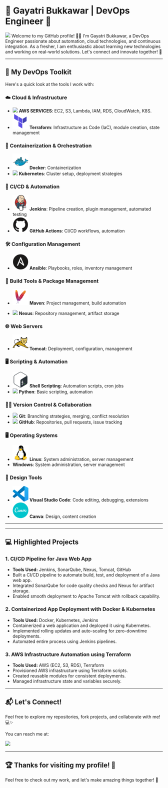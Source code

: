 # 🌟 **Gayatri Bukkawar** | DevOps Engineer 🌟

<img src="https://upload.wikimedia.org/wikipedia/commons/0/05/Devops-toolchain.svg" width="300"/>
Welcome to my GitHub profile! 👩‍💻 I'm Gayatri Bukkawar, a DevOps Engineer passionate about automation, cloud technologies, and continuous integration. As a fresher, I am enthusiastic about learning new technologies and working on real-world solutions. Let's connect and innovate together! 🎉

---

## 🚀 **My DevOps Toolkit**

Here's a quick look at the tools I work with:

### ☁️ **Cloud & Infrastructure**
- <img src="https://logowik.com/content/uploads/images/aws-amazon-web-services.jpg" width="50"/> **AWS SERVICES**: EC2, S3, Lambda, IAM, RDS, CloudWatch, K8S.
- <img src="https://raw.githubusercontent.com/devicons/devicon/master/icons/terraform/terraform-original.svg" width="50"/> **Terraform**: Infrastructure as Code (IaC), module creation, state management

### 🐳 **Containerization & Orchestration**
- <img src="https://raw.githubusercontent.com/devicons/devicon/master/icons/docker/docker-original.svg" width="50"/> **Docker**: Containerization
- <img src="https://upload.wikimedia.org/wikipedia/commons/3/39/Kubernetes_logo_without_workmark.svg" width="50"/> **Kubernetes**: Cluster setup, deployment strategies

### 🔄 **CI/CD & Automation**
- <img src="https://raw.githubusercontent.com/devicons/devicon/master/icons/jenkins/jenkins-original.svg" width="50"/> **Jenkins**: Pipeline creation, plugin management, automated testing
- <img src="https://raw.githubusercontent.com/devicons/devicon/master/icons/github/github-original.svg" width="50"/> **GitHub Actions**: CI/CD workflows, automation

### 🛠️ **Configuration Management**
- <img src="https://raw.githubusercontent.com/devicons/devicon/master/icons/ansible/ansible-original.svg" width="50"/> **Ansible**: Playbooks, roles, inventory management

### 🧩 **Build Tools & Package Management**
- <img src="https://raw.githubusercontent.com/devicons/devicon/master/icons/maven/maven-original.svg" width="50"/> **Maven**: Project management, build automation

- <img src="https://nexus3.onap.org/static/rapture/resources/icons/x32/sonatype-repository-icon-reverse.svg" width="50"/> **Nexus**: Repository management, artifact storage

### 🌐 **Web Servers**
- <img src="https://raw.githubusercontent.com/devicons/devicon/master/icons/tomcat/tomcat-original.svg" width="50"/> **Tomcat**: Deployment, configuration, management

### 🖥️ **Scripting & Automation**
- <img src="https://raw.githubusercontent.com/devicons/devicon/master/icons/bash/bash-original.svg" width="50"/> **Shell Scripting**: Automation scripts, cron jobs
- <img src="https://upload.wikimedia.org/wikipedia/commons/c/c3/Python-logo-notext.svg" width="50"/> **Python**: Basic scripting, automation

### 🧑‍💻 **Version Control & Collaboration**
- <img src="https://upload.wikimedia.org/wikipedia/commons/e/e0/Git-logo.svg" width="50"/> **Git**: Branching strategies, merging, conflict resolution
- <img src="https://upload.wikimedia.org/wikipedia/commons/9/91/Octicons-mark-github.svg" width="50"/> **GitHub**: Repositories, pull requests, issue tracking

### 🖥️ **Operating Systems**
- <img src="https://raw.githubusercontent.com/devicons/devicon/master/icons/linux/linux-original.svg" width="50"/> **Linux**: System administration, server management
-  **Windows**: System administration, server management

### 🎨 **Design Tools**
- <img src="https://raw.githubusercontent.com/devicons/devicon/master/icons/vscode/vscode-original.svg" width="50"/> **Visual Studio Code**: Code editing, debugging, extensions
- <img src="https://raw.githubusercontent.com/devicons/devicon/master/icons/canva/canva-original.svg" width="50"/> **Canva**: Design, content creation


---
---
## 💻 **Highlighted Projects**

### 1. **CI/CD Pipeline for Java Web App**
- **Tools Used:** Jenkins, SonarQube, Nexus, Tomcat, GitHub
- Built a CI/CD pipeline to automate build, test, and deployment of a Java web app.
- Integrated SonarQube for code quality checks and Nexus for artifact storage.
- Enabled smooth deployment to Apache Tomcat with rollback capability.

### 2. **Containerized App Deployment with Docker & Kubernetes**
- **Tools Used:** Docker, Kubernetes, Jenkins
- Containerized a web application and deployed it using Kubernetes.
- Implemented rolling updates and auto-scaling for zero-downtime deployments.
- Automated entire process using Jenkins pipelines.

### 3. **AWS Infrastructure Automation using Terraform**
- **Tools Used:** AWS (EC2, S3, RDS), Terraform
- Provisioned AWS infrastructure using Terraform scripts.
- Created reusable modules for consistent deployments.
- Managed infrastructure state and variables securely.

---
## 📬 **Let's Connect!**

Feel free to explore my repositories, fork projects, and collaborate with me! 💻✨

You can reach me at:

[<img src="https://tse2.mm.bing.net/th?id=OIP.loCwsn7u3iAGhlFClCumdgHaHa&pid=Api&P=0&h=180" width="50"/>](mailto:gayatribukkawar123@gmail.com)

---

## 🏆 **Thanks for visiting my profile! 🙏**

Feel free to check out my work, and let's make amazing things together! 🚀
